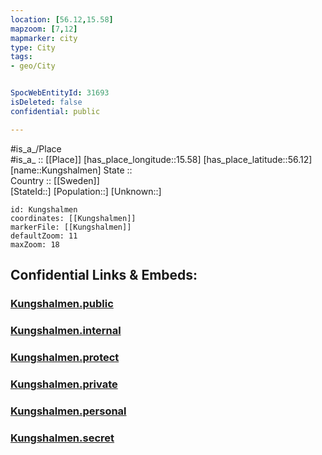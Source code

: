 ```yaml
---
location: [56.12,15.58] 
mapzoom: [7,12] 
mapmarker: city 
type: City
tags:
- geo/City


SpocWebEntityId: 31693
isDeleted: false
confidential: public

---
```

#is_a_/Place  
#is_a_ :: [[Place]] 
[has_place_longitude::15.58] 
[has_place_latitude::56.12] 
[name::Kungshalmen] 
State ::  
Country :: [[Sweden]]  
[StateId::] 
[Population::] 
[Unknown::] 


```leaflet
id: Kungshalmen
coordinates: [[Kungshalmen]] 
markerFile: [[Kungshalmen]] 
defaultZoom: 11 
maxZoom: 18
```


## Confidential Links & Embeds: 

### [Kungshalmen.public](/_public/\Earth\Continent\Europe\Europe~North\Sweden\CityKungshalmen.public.md) 

### [Kungshalmen.internal](/_internal/\Earth\Continent\Europe\Europe~North\Sweden\CityKungshalmen.internal.md) 

### [Kungshalmen.protect](/_protect/\Earth\Continent\Europe\Europe~North\Sweden\CityKungshalmen.protect.md) 

### [Kungshalmen.private](/_private/\Earth\Continent\Europe\Europe~North\Sweden\CityKungshalmen.private.md) 

### [Kungshalmen.personal](/_personal/\Earth\Continent\Europe\Europe~North\Sweden\CityKungshalmen.personal.md) 

### [Kungshalmen.secret](/_secret/\Earth\Continent\Europe\Europe~North\Sweden\CityKungshalmen.secret.md)

